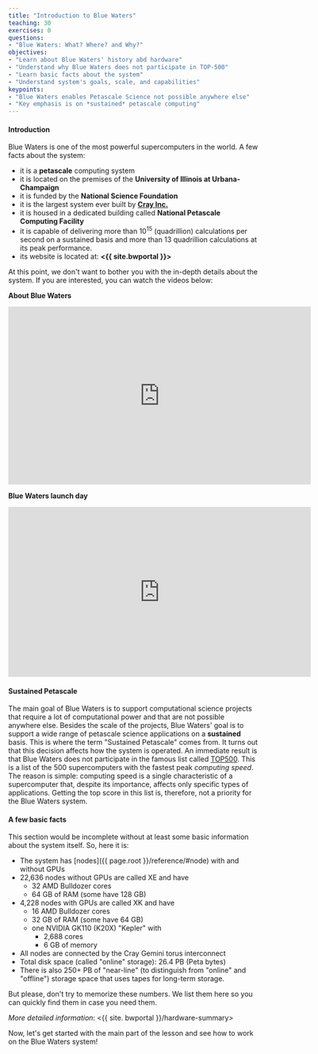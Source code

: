 ```yaml
---
title: "Introduction to Blue Waters"
teaching: 30
exercises: 0
questions:
- "Blue Waters: What? Where? and Why?"
objectives:
- "Learn about Blue Waters' history abd hardware"
- "Understand why Blue Waters does not participate in TOP-500"
- "Learn basic facts about the system"
- "Understand system's goals, scale, and capabilities"
keypoints:
- "Blue Waters enables Petascale Science not possible anywhere else"
- "Key emphasis is on *sustained* petascale computing"
---
```


#### Introduction

Blue Waters is one of the most powerful supercomputers in the world. A few facts about the system:

 - it is a **petascale** computing system
 - it is located on the premises of the **University of Illinois at Urbana-Champaign**
 - it is funded by the **National Science Foundation**
 - it is the largest system ever built by [**Cray Inc.**][cray]
 - it is housed in a dedicated building called **National Petascale Computing Facility**
 - it is capable of delivering more than 10<sup>15</sup> (quadrillion) calculations per
   second on a sustained basis and more than 13 quadrillion calculations at its peak performance.
 - its website is located at: **<{{ site.bwportal }}>**

At this point, we don't want to bother you with the in-depth details about the system.
If you are interested, you can watch the videos below:

**About Blue Waters**

<iframe width="610" height="359" src="https://www.youtube.com/embed/iyLD55PzXWs"
        frameborder="0" allow="autoplay; encrypted-media" allowfullscreen></iframe>

**Blue Waters launch day**

<iframe width="610" height="343" src="https://www.youtube.com/embed/r5eTe5sp-TA"
        frameborder="0" allow="autoplay; encrypted-media" allowfullscreen></iframe>


#### Sustained Petascale

The main goal of Blue Waters is to support computational science projects that require a lot
of computational power and that are not possible anywhere else. Besides the scale of the projects,
Blue Waters' goal is to support a wide range of petascale science applications
on a **sustained** basis. This is where the term "Sustained Petascale" comes from.
It turns out that this decision affects how the system is operated. An immediate
result is that Blue Waters does not participate in the famous list called [TOP500][top500].
This is a list of the 500 supercomputers with the fastest peak *computing speed*.
The reason is simple: computing speed is a single characteristic of a supercomputer that,
despite its importance, affects only specific types of applications. Getting the top score
in this list is, therefore, not a priority for the Blue Waters system.

#### A few basic facts

This section would be incomplete without at least some basic information about
the system itself. So, here it is:

 - The system has [nodes]({{ page.root }}/reference/#node) with and without GPUs
 - 22,636 nodes without GPUs are called XE and have
    - 32 AMD Bulldozer cores
    - 64 GB of RAM (some have 128 GB)
 -  4,228 nodes with GPUs are called XK and have
    - 16 AMD Bulldozer cores
    - 32 GB of RAM (some have 64 GB)
    - one NVIDIA GK110 (K20X) "Kepler" with
      - 2,688 cores
      - 6 GB of memory
 - All nodes are connected by the Cray Gemini torus interconnect
 - Total disk space (called "online" storage): 26.4 PB (Peta bytes)
 - There is also 250+ PB of "near-line" (to distinguish from "online" and "offline") storage space
   that uses tapes for long-term storage.

But please, don't try to memorize these numbers. We list them here so you can quickly find them in case you need them.

*More detailed information*: <{{ site. bwportal }}/hardware-summary>

Now, let's get started with the main part of the lesson and see how to work on the Blue Waters system!

[top500]: https://www.top500.org/lists/top500/
[cray]: https://www.cray.com
